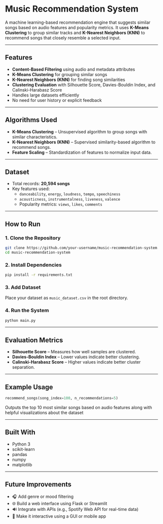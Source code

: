 # Music Recommendation System

A machine learning-based recommendation engine that suggests similar songs based on audio features and popularity metrics. It uses **K-Means Clustering** to group similar tracks and **K-Nearest Neighbors (KNN)** to recommend songs that closely resemble a selected input.

---

## Features

-  **Content-Based Filtering** using audio and metadata attributes  
-  **K-Means Clustering** for grouping similar songs  
-  **K-Nearest Neighbors (KNN)** for finding song similarities  
-  **Clustering Evaluation** with Silhouette Score, Davies-Bouldin Index, and Calinski-Harabasz Score  
-  Handles large datasets efficiently  
-  No need for user history or explicit feedback  

---

## Algorithms Used

- **K-Means Clustering** – Unsupervised algorithm to group songs with similar characteristics.  
- **K-Nearest Neighbors (KNN)** – Supervised similarity-based algorithm to recommend songs.  
- **Feature Scaling** – Standardization of features to normalize input data.  

---

## Dataset

- Total records: **20,594 songs**
- Key features used:
  - `danceability`, `energy`, `loudness`, `tempo`, `speechiness`
  - `acousticness`, `instrumentalness`, `liveness`, `valence`
  - Popularity metrics: `views`, `likes`, `comments`

---

## How to Run

### 1. Clone the Repository
```bash
git clone https://github.com/your-username/music-recommendation-system.git
cd music-recommendation-system
```

### 2. Install Dependencies
```bash
pip install -r requirements.txt
```

### 3. Add Dataset
Place your dataset as `music_dataset.csv` in the root directory.

### 4. Run the System
```bash
python main.py
```

---

## Evaluation Metrics

- **Silhouette Score** – Measures how well samples are clustered.
- **Davies-Bouldin Index** – Lower values indicate better clustering.
- **Calinski-Harabasz Score** – Higher values indicate better cluster separation.

---

## Example Usage

```python
recommend_songs(song_index=100, n_recommendations=5)
```

Outputs the top 10 most similar songs based on audio features along with helpful visualizations about the dataset

---

## Built With

- Python 3  
- scikit-learn  
- pandas  
- numpy  
- matplotlib  

---

## Future Improvements

- 🎧 Add genre or mood filtering  
- 🌐 Build a web interface using Flask or Streamlit  
- 🔊 Integrate with APIs (e.g., Spotify Web API for real-time data)  
- 📱 Make it interactive using a GUI or mobile app
